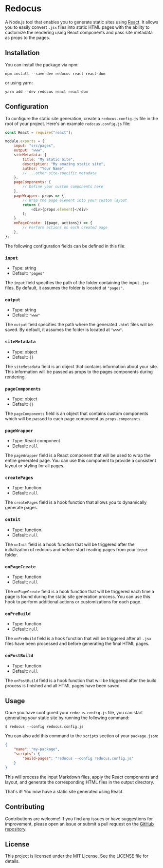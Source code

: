 # Redocus

A Node.js tool that enables you to generate static sites using [React](https://react.dev). It allows you to easily convert `.jsx` files into static HTML pages with the ability to customize the rendering using React components and pass site metadata as props to the pages.

## Installation

You can install the package via npm:

```shell
npm install --save-dev redocus react react-dom
```

or using yarn:

```shell
yarn add --dev redocus react react-dom
```

## Configuration

To configure the static site generation, create a `redocus.config.js` file in the root of your project. Here's an example `redocus.config.js` file:

```javascript
const React = require("react");

module.exports = {
    input: "src/pages",
    output: "www",
    siteMetadata: {
        title: "My Static Site",
        description: "My amazing static site",
        author: "Your Name",
        // ...other site-specific metadata
    },
    pageComponents: {
        // Define your custom components here
    },
    pageWrapper: props => {
        // Wrap the page element into your custom layout
        return (
            <div>{props.element}</div>
        );
    }
    onPageCreate: ({page, actions}) => {
        // Perform actions on each created page
    },
};
```

The following configuration fields can be defined in this file:

### `input`

- Type: string
- Default: `"pages"`

The `input` field specifies the path of the folder containing the input `.jsx` files. By default, it assumes the folder is located at `"pages"`.

### `output`

- Type: string
- Default: `"www"`

The `output` field specifies the path where the generated `.html` files will be saved. By default, it assumes the folder is located at `"www"`.

### `siteMetadata`

- Type: object
- Default: `{}`

The `siteMetadata` field is an object that contains information about your site. This information will be passed as props to the pages components during rendering.

### `pageComponents`

- Type: object
- Default: `{}`

The `pageComponents` field is an object that contains custom components which will be passed to each page component as `props.components`.

### `pageWrapper`

- Type: React component
- Default: `null`

The `pageWrapper` field is a React component that will be used to wrap the entire generated page. You can use this component to provide a consistent layout or styling for all pages.

### `createPages`

- Type: function
- Default: `null`

The `createPages` field is a hook function that allows you to dynamically generate pages.

### `onInit`

- Type: function.
- Default: `null`

The `onInit` field is a hook function that will be triggered after the initialization of redocus and before start reading pages from your `input` folder.

### `onPageCreate`

- Type: function
- Default: `null`

The `onPageCreate` field is a hook function that will be triggered each time a page is found during the static site generation process. You can use this hook to perform additional actions or customizations for each page.

### `onPreBuild`

- Type: function
- Default: `null`

The `onPreBuild` field is a hook function that will be triggered after all `.jsx` files have been processed and before generating the final HTML pages.

### `onPostBuild`

- Type: function
- Default: `null`

The `onPostBuild` field is a hook function that will be triggered after the build process is finished and all HTML pages have been saved.


## Usage

Once you have configured your `redocus.config.js` file, you can start generating your static site by running the following command:

```shell
$ redocus --config redocus.config.js
```

You can also add this command to the `scripts` section of your `package.json`:

```json
{
    "name": "my-package",
    "scripts": {
        "build-pages": "redocus --config redocus.config.js"
    }
}
```

This will process the input Markdown files, apply the React components and layout, and generate the corresponding HTML files in the output directory.

That's it! You now have a static site generated using React.

## Contributing

Contributions are welcome! If you find any issues or have suggestions for improvement, please open an issue or submit a pull request on the [GitHub repository](https://github.com/jmjuanes/redocus).

## License

This project is licensed under the MIT License. See the [LICENSE](./LICENSE) file for details.
